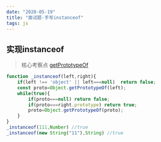```yaml
---
date: "2020-05-19"
title: "面试题-手写instanceof"
tags: js
---
```

## 实现instanceof
> 核心考察点 [getPrototypeOf](https://developer.mozilla.org/zh-CN/docs/Web/JavaScript/Reference/Global_Objects/Object/GetPrototypeOf)

``` javascript
function _instanceof(left,right){
    if(left !== 'object' || left===null)  return false;
    const proto=Object.getPrototypeOf(left);
    while(true){
        if(proto===null) return false;
        if(proto===right.prototype) return true;
        proto=Object.getPrototypeOf(proto);
    }
}
_instanceof(111,Number) //true
_instanceof(new String("11"),String) //true
```